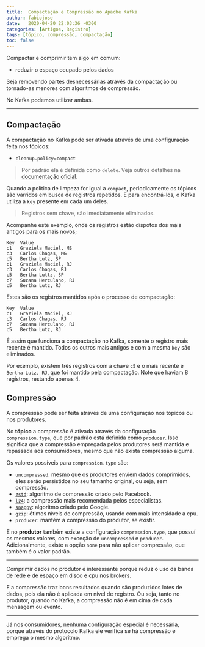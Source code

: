 ```yaml
---
title:  Compactação e Compressão no Apache Kafka
author: fabiojose
date:   2020-04-20 22:03:36 -0300
categories: [Artigos, Registro]
tags: [tópico, compressão, compactação]
toc: false
---
```


Compactar e comprimir tem algo em comum:

- reduzir o espaço ocupado pelos dados

Seja removendo partes desnecessárias através da compactação ou tornado-as menores com algoritmos de compressão.

No Kafka podemos utilizar ambas.

---

## Compactação

A compactação no Kafka pode ser ativada através de uma configuração feita nos tópicos:

- `cleanup.policy=compact`

> Por padrão ela é definida como `delete`. Veja outros detalhes na [documentação oficial](https://kafka.apache.org/documentation/#topicconfigs).

Quando a política de limpeza for igual a `compact`, periodicamente os tópicos são varridos em busca de registros repetidos. E para encontrá-los, o Kafka utiliza a `key` presente em cada um deles.

> Registros sem chave, são imediatamente eliminados.

Acompanhe este exemplo, onde os registros estão dispotos dos mais antigos para os mais novos;

```
Key  Value
c1   Graziela Maciel, MS
c3   Carlos Chagas, MG
c5   Bertha Lutz, SP
c1   Graziela Maciel, RJ
c3   Carlos Chagas, RJ
c5   Bertha Luttz, SP
c7   Suzana Herculano, RJ
c5   Bertha Lutz, RJ
```

Estes são os registros mantidos após o processo de compactação:

```
Key  Value
c1   Graziela Maciel, RJ
c3   Carlos Chagas, RJ
c7   Suzana Herculano, RJ
c5   Bertha Lutz, RJ
```

É assim que funciona a compactação no Kafka, somente o registro mais recente é mantido. Todos os outros mais antigos e com a mesma `key` são eliminados.

Por exemplo, existem três registros com a chave `c5` e o mais recente é `Bertha Lutz, RJ`, que foi mantido pela compactação. Note que haviam 8 registros, restando apenas 4.

## Compressão

A compressão pode ser feita através de uma configuração nos tópicos ou nos produtores.

No __tópico__ a compressão é ativada através da configuração `compression.type`, que por padrão está definida como `producer`. Isso significa que a compressão empregada pelos produtores será mantida e repassada aos consumidores, mesmo que não exista compressão alguma.

Os valores possíveis para `compression.type` são:

- `uncompressed`: mesmo que os produtores enviem dados comprimidos, eles serão persistidos no seu tamanho original, ou seja, sem compressão.
- [`zstd`](https://facebook.github.io/zstd/): algoritmo de compressão criado pelo Facebook.
- [`lz4`](https://github.com/lz4/lz4): a compressão mais recomendada pelos especialistas.
- [`snappy`](https://github.com/google/snappy): algoritmo criado pelo Google.
- `gzip`: ótimos níveis de compressão, usando com mais intensidade a cpu.
- `producer`: mantém a compressão do produtor, se existir.

E no __produtor__ também existe a configuração `compression.type`, que possuí os mesmos valores, com exceção de `uncompressed` e `producer`. Adicionalmente, existe a opção `none` para não aplicar compressão, que também é o valor padrão.

---

Comprimir dados no produtor é interessante porque reduz o uso da banda de rede e de espaço em disco e cpu nos brokers.

E a compressão traz bons resultados quando são produzidos lotes de dados, pois ela não é aplicada em nível de registro. Ou seja, tanto no produtor, quando no Kafka, a compressão não é em cima de cada mensagem ou evento.

---

Já nos consumidores, nenhuma configuração especial é necessária, porque através do protocolo Kafka ele verifica se há compressão e emprega o mesmo algoritmo.